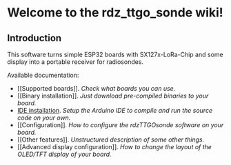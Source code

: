 # Welcome to the rdz_ttgo_sonde wiki!

## Introduction

This software turns simple ESP32 boards with SX127x-LoRa-Chip and some display into a portable receiver for radiosondes.

Available documentation:
- [[Supported boards]]. _Check what boards you can use._
- [[Binary installation]]. _Just download pre-compiled binaries to your board._
- [IDE installation](https://github.com/dl9rdz/rdz_ttgo_sonde/blob/master/Setup.md). _Setup the Arduino IDE to compile and run the source code on your own._
- [[Configuration]]. _How to configure the rdzTTGOsonde software on your board._
- [[Other features]]. _Unstructured description of some other things._
- [[Advanced display configuration]]. _How to change the layout of the OLED/TFT display of your board._


